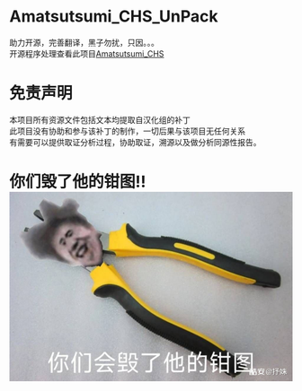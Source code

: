 # Amatsutsumi_CHS_UnPack
助力开源，完善翻译，黑子勿扰，只因。。。  
开源程序处理查看此项目[Amatsutsumi_CHS](https://github.com/Galgames-Patch-Fix/Amatsutsumi_CHS)
# 免责声明
本项目所有资源文件包括文本均提取自汉化组的补丁  
此项目没有协助和参与该补丁的制作，一切后果与该项目无任何关系  
有需要可以提供取证分析过程，协助取证，溯源以及做分析同源性报告。  
# 你们毁了他的钳图!!![钳图](https://github.com/Dir-A/Amatsutsumi_CHS_UnPack/blob/main/qiantu.jpeg)
